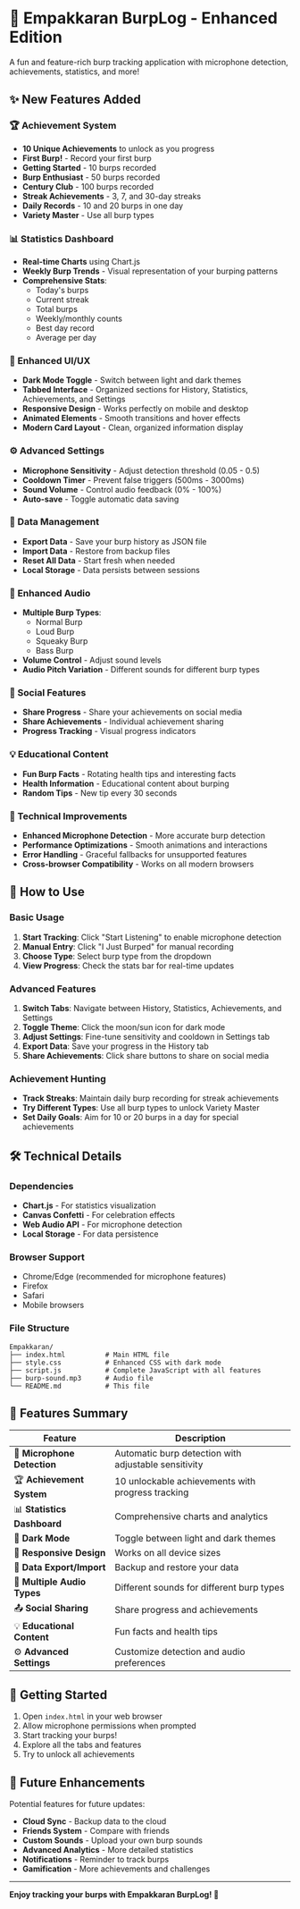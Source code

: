 # 🎉 Empakkaran BurpLog - Enhanced Edition

A fun and feature-rich burp tracking application with microphone detection, achievements, statistics, and more!

## ✨ New Features Added

### 🏆 Achievement System
- **10 Unique Achievements** to unlock as you progress
- **First Burp!** - Record your first burp
- **Getting Started** - 10 burps recorded
- **Burp Enthusiast** - 50 burps recorded
- **Century Club** - 100 burps recorded
- **Streak Achievements** - 3, 7, and 30-day streaks
- **Daily Records** - 10 and 20 burps in one day
- **Variety Master** - Use all burp types

### 📊 Statistics Dashboard
- **Real-time Charts** using Chart.js
- **Weekly Burp Trends** - Visual representation of your burping patterns
- **Comprehensive Stats**:
  - Today's burps
  - Current streak
  - Total burps
  - Weekly/monthly counts
  - Best day record
  - Average per day

### 🎨 Enhanced UI/UX
- **Dark Mode Toggle** - Switch between light and dark themes
- **Tabbed Interface** - Organized sections for History, Statistics, Achievements, and Settings
- **Responsive Design** - Works perfectly on mobile and desktop
- **Animated Elements** - Smooth transitions and hover effects
- **Modern Card Layout** - Clean, organized information display

### ⚙️ Advanced Settings
- **Microphone Sensitivity** - Adjust detection threshold (0.05 - 0.5)
- **Cooldown Timer** - Prevent false triggers (500ms - 3000ms)
- **Sound Volume** - Control audio feedback (0% - 100%)
- **Auto-save** - Toggle automatic data saving

### 📱 Data Management
- **Export Data** - Save your burp history as JSON file
- **Import Data** - Restore from backup files
- **Reset All Data** - Start fresh when needed
- **Local Storage** - Data persists between sessions

### 🎵 Enhanced Audio
- **Multiple Burp Types**:
  - Normal Burp
  - Loud Burp
  - Squeaky Burp
  - Bass Burp
- **Volume Control** - Adjust sound levels
- **Audio Pitch Variation** - Different sounds for different burp types

### 🌟 Social Features
- **Share Progress** - Share your achievements on social media
- **Share Achievements** - Individual achievement sharing
- **Progress Tracking** - Visual progress indicators

### 💡 Educational Content
- **Fun Burp Facts** - Rotating health tips and interesting facts
- **Health Information** - Educational content about burping
- **Random Tips** - New tip every 30 seconds

### 🔧 Technical Improvements
- **Enhanced Microphone Detection** - More accurate burp detection
- **Performance Optimizations** - Smooth animations and interactions
- **Error Handling** - Graceful fallbacks for unsupported features
- **Cross-browser Compatibility** - Works on all modern browsers

## 🚀 How to Use

### Basic Usage
1. **Start Tracking**: Click "Start Listening" to enable microphone detection
2. **Manual Entry**: Click "I Just Burped" for manual recording
3. **Choose Type**: Select burp type from the dropdown
4. **View Progress**: Check the stats bar for real-time updates

### Advanced Features
1. **Switch Tabs**: Navigate between History, Statistics, Achievements, and Settings
2. **Toggle Theme**: Click the moon/sun icon for dark mode
3. **Adjust Settings**: Fine-tune sensitivity and cooldown in Settings tab
4. **Export Data**: Save your progress in the History tab
5. **Share Achievements**: Click share buttons to share on social media

### Achievement Hunting
- **Track Streaks**: Maintain daily burp recording for streak achievements
- **Try Different Types**: Use all burp types to unlock Variety Master
- **Set Daily Goals**: Aim for 10 or 20 burps in a day for special achievements

## 🛠️ Technical Details

### Dependencies
- **Chart.js** - For statistics visualization
- **Canvas Confetti** - For celebration effects
- **Web Audio API** - For microphone detection
- **Local Storage** - For data persistence

### Browser Support
- Chrome/Edge (recommended for microphone features)
- Firefox
- Safari
- Mobile browsers

### File Structure
```
Empakkaran/
├── index.html          # Main HTML file
├── style.css           # Enhanced CSS with dark mode
├── script.js           # Complete JavaScript with all features
├── burp-sound.mp3      # Audio file
└── README.md           # This file
```

## 🎯 Features Summary

| Feature | Description |
|---------|-------------|
| 🎤 **Microphone Detection** | Automatic burp detection with adjustable sensitivity |
| 🏆 **Achievement System** | 10 unlockable achievements with progress tracking |
| 📊 **Statistics Dashboard** | Comprehensive charts and analytics |
| 🌙 **Dark Mode** | Toggle between light and dark themes |
| 📱 **Responsive Design** | Works on all device sizes |
| 💾 **Data Export/Import** | Backup and restore your data |
| 🎵 **Multiple Audio Types** | Different sounds for different burp types |
| 📤 **Social Sharing** | Share progress and achievements |
| 💡 **Educational Content** | Fun facts and health tips |
| ⚙️ **Advanced Settings** | Customize detection and audio preferences |

## 🎉 Getting Started

1. Open `index.html` in your web browser
2. Allow microphone permissions when prompted
3. Start tracking your burps!
4. Explore all the tabs and features
5. Try to unlock all achievements

## 🔮 Future Enhancements

Potential features for future updates:
- **Cloud Sync** - Backup data to the cloud
- **Friends System** - Compare with friends
- **Custom Sounds** - Upload your own burp sounds
- **Advanced Analytics** - More detailed statistics
- **Notifications** - Reminder to track burps
- **Gamification** - More achievements and challenges

---

**Enjoy tracking your burps with Empakkaran BurpLog! 🎉** 